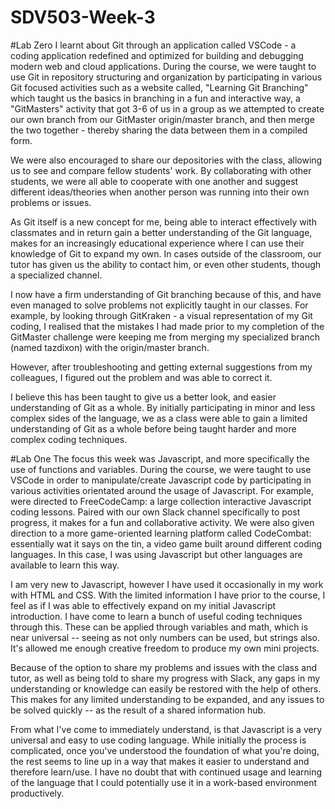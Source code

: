 # SDV503-Week-3

#Lab Zero
I learnt about Git through an application called VSCode - a coding application redefined and optimized for building and debugging modern web and cloud applications. During the course, we were taught to use Git in repository structuring and organization by participating in various Git focused activities such as a website called, "Learning Git Branching" which taught us the basics in branching in a fun and interactive way, a "GitMasters" activity that got 3-6 of us in a group as we attempted to create our own branch from our GitMaster origin/master branch, and then merge the two together - thereby sharing the data between them in a compiled form.

We were also encouraged to share our depositories with the class, allowing us to see and compare fellow students' work. By collaborating with other students, we were all able to cooperate with one another and suggest different ideas/theories when another person was running into their own problems or issues.

As Git itself is a new concept for me, being able to interact effectively with classmates and in return gain a better understanding of the Git language, makes for an increasingly educational experience where I can use their knowledge of Git to expand my own. In cases outside of the classroom, our tutor has given us the ability to contact him, or even other students, though a specialized channel.

I now have a firm understanding of Git branching because of this, and have even managed to solve problems not explicitly taught in our classes. For example, by looking through GitKraken - a visual representation of my Git coding, I realised that the mistakes I had made prior to my completion of the GitMaster challenge were keeping me from merging my specialized branch (named tazdixon) with the origin/master branch.

However, after troubleshooting and getting external suggestions from my colleagues, I figured out the problem and was able to correct it.

I believe this has been taught to give us a better look, and easier understanding of Git as a whole. By initially participating in minor and less complex sides of the language, we as a class were able to gain a limited understanding of Git as a whole before being taught harder and more complex coding techniques.

#Lab One
The focus this week was Javascript, and more specifically the use of functions and variables. During the course, we were taught to use VSCode in order to manipulate/create Javascript code by participating in various activities orientated around the usage of Javascript. For example, were directed to FreeCodeCamp: a large collection interactive Javascript coding lessons. Paired with our own Slack channel specifically to post progress, it makes for a fun and collaborative activity. We were also given direction to a more game-oriented learning platform called CodeCombat: essentially wat it says on the tin, a video game built around different coding languages. In this case, I was using Javascript but other languages are available to learn this way. 

I am very new to Javascript, however I have used it occasionally in my work with HTML and CSS. With the limited information I have prior to the course, I feel as if I was able to effectively expand on my initial Javascript introduction. I have come to learn a bunch of useful coding techniques through this. These can be applied through variables and math, which is near universal -- seeing as not only numbers can be used, but strings also. It's allowed me enough creative freedom to produce my own mini projects. 

Because of the option to share my problems and issues with the class and tutor, as well as being told to share my progress with Slack, any gaps in my understanding or knowledge can easily be restored with the help of others. This makes for any limited understanding to be expanded, and any issues to be solved quickly -- as the result of a shared information hub. 

From what I've come to immediately understand, is that Javascript is a very universal and easy to use coding language. While initially the process is complicated, once you've understood the foundation of what you're doing, the rest seems to line up in a way that makes it easier to understand and therefore learn/use. I have no doubt that with continued usage and learning of the language that I could potentially use it in a work-based environment productively. 
